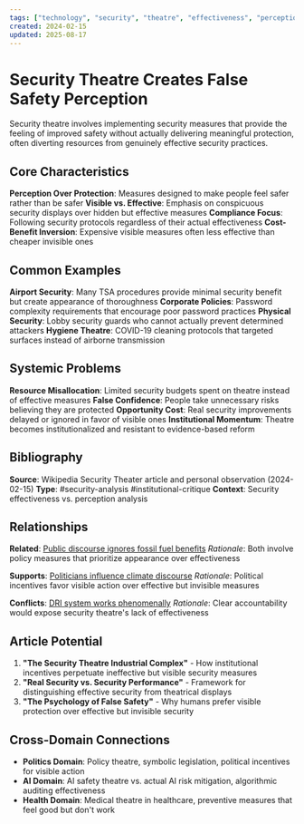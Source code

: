 ```yaml
---
tags: ["technology", "security", "theatre", "effectiveness", "perception"]
created: 2024-02-15
updated: 2025-08-17
---
```


# Security Theatre Creates False Safety Perception

Security theatre involves implementing security measures that provide the feeling of improved safety without actually delivering meaningful protection, often diverting resources from genuinely effective security practices.

## Core Characteristics

**Perception Over Protection**: Measures designed to make people feel safer rather than be safer
**Visible vs. Effective**: Emphasis on conspicuous security displays over hidden but effective measures
**Compliance Focus**: Following security protocols regardless of their actual effectiveness
**Cost-Benefit Inversion**: Expensive visible measures often less effective than cheaper invisible ones

## Common Examples

**Airport Security**: Many TSA procedures provide minimal security benefit but create appearance of thoroughness
**Corporate Policies**: Password complexity requirements that encourage poor password practices
**Physical Security**: Lobby security guards who cannot actually prevent determined attackers
**Hygiene Theatre**: COVID-19 cleaning protocols that targeted surfaces instead of airborne transmission

## Systemic Problems

**Resource Misallocation**: Limited security budgets spent on theatre instead of effective measures
**False Confidence**: People take unnecessary risks believing they are protected
**Opportunity Cost**: Real security improvements delayed or ignored in favor of visible ones
**Institutional Momentum**: Theatre becomes institutionalized and resistant to evidence-based reform

## Bibliography

**Source**: Wikipedia Security Theater article and personal observation (2024-02-15)
**Type**: #security-analysis #institutional-critique
**Context**: Security effectiveness vs. perception analysis

## Relationships

**Related**: [Public discourse ignores fossil fuel benefits](energy-fossil-benefits-ignored.md)
*Rationale*: Both involve policy measures that prioritize appearance over effectiveness

**Supports**: [Politicians influence climate discourse](energy-politicians-influence-climate.md)
*Rationale*: Political incentives favor visible action over effective but invisible measures

**Conflicts**: [DRI system works phenomenally](productivity-dri-system-works.md)
*Rationale*: Clear accountability would expose security theatre's lack of effectiveness

## Article Potential

1. **"The Security Theatre Industrial Complex"** - How institutional incentives perpetuate ineffective but visible security measures
2. **"Real Security vs. Security Performance"** - Framework for distinguishing effective security from theatrical displays
3. **"The Psychology of False Safety"** - Why humans prefer visible protection over effective but invisible security

## Cross-Domain Connections

- **Politics Domain**: Policy theatre, symbolic legislation, political incentives for visible action
- **AI Domain**: AI safety theatre vs. actual AI risk mitigation, algorithmic auditing effectiveness
- **Health Domain**: Medical theatre in healthcare, preventive measures that feel good but don't work